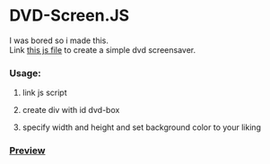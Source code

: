 # DVD-Screen.JS
<a>I was bored so i made this.</a><br>
Link [this js file](https://mrpotato-04.nl/public-js-modules/dvd-screen.js) to create a simple dvd screensaver.
### Usage:
<div>
<ol>
<li>link js script </li>
<li><p>create div with id dvd-box</p></li>    
</li>
  <li><p>specify width and height and set background color to your liking</p></li>
</ol>
</div>

### [Preview](https://mrpotato-04.github.io/DVD-Screen.JS/index.html)



